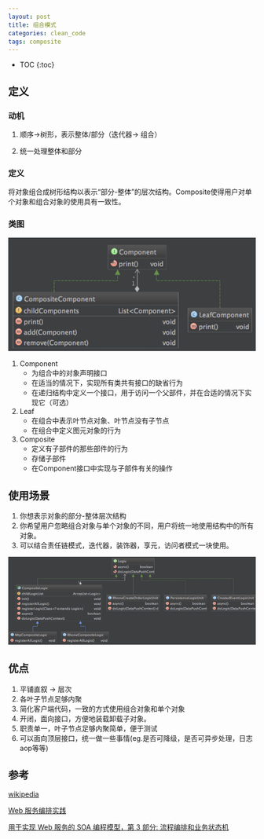 ```yaml
---
layout: post
title: 组合模式
categories: clean_code
tags: composite
---
```


* TOC
{:toc}

## 定义

### 动机

1. 顺序->树形，表示整体/部分（迭代器-> 组合）

2. 统一处理整体和部分

### 定义

将对象组合成树形结构以表示“部分-整体”的层次结构。Composite使得用户对单个对象和组合对象的使用具有一致性。

### 类图

![类图](/images/design_pattern/composite.png)

1. Component
    * 为组合中的对象声明接口
    * 在适当的情况下，实现所有类共有接口的缺省行为
    * 在递归结构中定义一个接口，用于访问一个父部件，并在合适的情况下实现它（可选）
2. Leaf
    * 在组合中表示叶节点对象、叶节点没有子节点
    * 在组合中定义图元对象的行为
3. Composite
    * 定义有子部件的那些部件的行为
    * 存储子部件
    * 在Component接口中实现与子部件有关的操作

## 使用场景

1. 你想表示对象的部分-整体层次结构
2. 你希望用户忽略组合对象与单个对象的不同，用户将统一地使用结构中的所有对象。
3. 可以结合责任链模式，迭代器，装饰器，享元，访问者模式一块使用。

![门票下单流程](/images/design_pattern/order_composite.png)

## 优点

1. 平铺直叙 -> 层次
2. 各叶子节点足够内聚
3. 简化客户端代码，一致的方式使用组合对象和单个对象
4. 开闭，面向接口，方便地装载卸载子对象。
5. 职责单一，叶子节点足够内聚简单，便于测试
6. 可以面向顶层接口，统一做一些事情(eg.是否可降级，是否可异步处理，日志aop等等)

## 参考

[wikipedia](https://en.wikipedia.org/wiki/Composite_pattern)

[Web 服务编排实践](https://www.ibm.com/developerworks/cn/webservices/ws-choreography/)

[用于实现 Web 服务的 SOA 编程模型，第 3 部分: 流程编排和业务状态机](http://www.ibm.com/developerworks/cn/webservices/ws-soa-progmodel3/)
